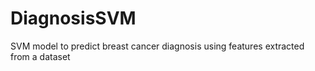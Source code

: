 # DiagnosisSVM
SVM model to predict breast cancer diagnosis using features extracted from a dataset

